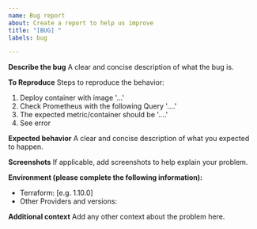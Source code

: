 ```yaml
---
name: Bug report
about: Create a report to help us improve
title: "[BUG] "
labels: bug

---
```


**Describe the bug**
A clear and concise description of what the bug is.

**To Reproduce**
Steps to reproduce the behavior:

1. Deploy container with image '...'
2. Check Prometheus with the following Query '....'
3. The expected metric/container should be '....'
4. See error

**Expected behavior**
A clear and concise description of what you expected to happen.

**Screenshots**
If applicable, add screenshots to help explain your problem.

**Environment (please complete the following information):**

 - Terraform: [e.g. 1.10.0]
 - Other Providers and versions:

**Additional context**
Add any other context about the problem here.
